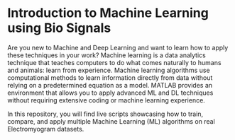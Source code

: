 # Introduction to Machine Learning using Bio Signals

Are you new to Machine and Deep Learning and want to learn how to apply these techniques in your work? Machine learning is a data analytics technique that teaches computers to do what comes naturally to humans and animals: learn from experience. Machine learning algorithms use computational methods to learn information directly from data without relying on a predetermined equation as a model.  MATLAB provides an environment that allows you to apply advanced ML and DL techniques without requiring extensive coding or machine learning experience.

In this repository, you will find live scripts showcasing how to train, compare, and apply multiple Machine Learning (ML) algorithms on real Electromyogram datasets. 

